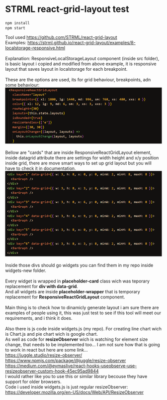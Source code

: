# STRML react-grid-layout test
```
npm install
npm start
```
Tool used https://github.com/STRML/react-grid-layout <br />
Examples: https://strml.github.io/react-grid-layout/examples/8-localstorage-responsive.html <br /><br />
Explanation: ResponsiveLocalStorageLayout component (inside src folder), is basic layout i copied and modified from above example, it is responsive layout that saves layout in localstorage for each breakpoint.<br /><br />
These are the options are used, its for grid behaviour, breakpoints, adn some behaviour:<br />
![Alt text](./public/rgl-img-01.png?raw=true "Title")<br /><br />
Bellow are  "cards" that are inside  ResponsiveReactGridLayout element, inside datagrid attribute there are settings for width height and x/y position inside grid, there are move smart ways to set up grid layout but you will have to check it in documentation.<br />
![Alt text](./public/rgl-img-02.png?raw=true "Title")<br /><br />
Inside those divs should go widgets you can find them in my repo inside widgets-new folder. <br /><br />
Every widget is wrapped in **placeholder-card** class wich was teporary replacement for **div with data-grid**.<br />
And all widgets are inside **placeholder-wrapper** that is temporary replacement for **ResponsiveReactGridLayout** component.<br /><br />
Main thing is to check how to dinamicly generate layout i am sure there are examples of people using it, this was just test to see if this tool will meet our requirements, and i think it does. <br /><br />
Also there is js code inside widgets.js (my repo). For creating line chart wich is Chart.js and pie chart wich is google chart. <br />
As well as code for **resizeObserver** wich is watching for element size change, that needs to be implemented too... I am not sure how that is going to work in react but here are some link...
<br />
https://juggle.studio/resize-observer/
<br />
https://www.npmjs.com/package/@juggle/resize-observer
<br />
https://medium.com/@eymaslive/react-hooks-useobserve-use-resizeobserver-custom-hook-45ec95ad9844
<br />
I would rather like you to use this or similar library becouse they have support for older browsers. <br /> 
Code i used inside widgets.js is just regular resizeObserver:
<br />
https://developer.mozilla.org/en-US/docs/Web/API/ResizeObserver



